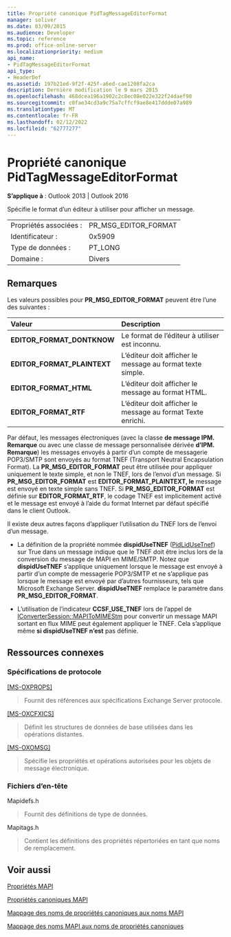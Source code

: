 ```yaml
---
title: Propriété canonique PidTagMessageEditorFormat
manager: soliver
ms.date: 03/09/2015
ms.audience: Developer
ms.topic: reference
ms.prod: office-online-server
ms.localizationpriority: medium
api_name:
- PidTagMessageEditorFormat
api_type:
- HeaderDef
ms.assetid: 197b21ed-9f2f-425f-a6ed-cae1208fa2ca
description: Dernière modification le 9 mars 2015
ms.openlocfilehash: 468dcea196a1902c2c8ec08e022e322f24daef90
ms.sourcegitcommit: c0fae34cd3a9c75a7cffcf9ae8e417ddde07a989
ms.translationtype: MT
ms.contentlocale: fr-FR
ms.lasthandoff: 02/12/2022
ms.locfileid: "62777277"
---
```

# <a name="pidtagmessageeditorformat-canonical-property"></a>Propriété canonique PidTagMessageEditorFormat

  
  
**S’applique à** : Outlook 2013 | Outlook 2016 
  
Spécifie le format d’un éditeur à utiliser pour afficher un message.
  
|||
|:-----|:-----|
|Propriétés associées :  <br/> |PR_MSG_EDITOR_FORMAT  <br/> |
|Identificateur :  <br/> |0x5909  <br/> |
|Type de données :  <br/> |PT_LONG  <br/> |
|Domaine :  <br/> |Divers  <br/> |
   
## <a name="remarks"></a>Remarques

Les valeurs possibles pour **PR_MSG_EDITOR_FORMAT** peuvent être l’une des suivantes : 
  
|**Valeur**|**Description**|
|:-----|:-----|
|**EDITOR_FORMAT_DONTKNOW** <br/> |Le format de l’éditeur à utiliser est inconnu. |
|**EDITOR_FORMAT_PLAINTEXT** <br/> |L’éditeur doit afficher le message au format texte simple. |
|**EDITOR_FORMAT_HTML** <br/> |L’éditeur doit afficher le message au format HTML. |
|**EDITOR_FORMAT_RTF** <br/> |L’éditeur doit afficher le message au format Texte enrichi. |
   
Par défaut, les messages électroniques (avec la classe **de message IPM. Remarque** ou avec une classe de message personnalisée dérivée **d’IPM. Remarque**) les messages envoyés à partir d’un compte de messagerie POP3/SMTP sont envoyés au format TNEF (Transport Neutral Encapsulation Format). La **PR_MSG_EDITOR_FORMAT** peut être utilisée pour appliquer uniquement le texte simple, et non le TNEF, lors de l’envoi d’un message. Si **PR_MSG_EDITOR_FORMAT** est **EDITOR_FORMAT_PLAINTEXT, le** message est envoyé en texte simple sans TNEF. Si **PR_MSG_EDITOR_FORMAT** est définie sur **EDITOR_FORMAT_RTF**, le codage TNEF est implicitement activé et le message est envoyé à l’aide du format Internet par défaut spécifié dans le client Outlook.
  
Il existe deux autres façons d’appliquer l’utilisation du TNEF lors de l’envoi d’un message.
  
- La définition de la propriété nommée **dispidUseTNEF** ([PidLidUseTnef](pidlidusetnef-canonical-property.md)) sur True dans un message indique que le TNEF doit être inclus lors de la conversion du message de MAPI en MIME/SMTP. Notez que **dispidUseTNEF** s’applique uniquement lorsque le message est envoyé à partir d’un compte de messagerie POP3/SMTP et ne s’applique pas lorsque le message est envoyé par d’autres fournisseurs, tels que Microsoft Exchange Server. **dispidUseTNEF** remplace le paramètre dans **PR_MSG_EDITOR_FORMAT**.
    
- L’utilisation de l’indicateur **CCSF_USE_TNEF** lors de l’appel de [IConverterSession::MAPIToMIMEStm](iconvertersession-mapitomimestm.md) pour convertir un message MAPI sortant en flux MIME peut également appliquer le TNEF. Cela s’applique même **si dispidUseTNEF n’est** pas définie. 
    
## <a name="related-resources"></a>Ressources connexes

### <a name="protocol-specifications"></a>Spécifications de protocole

[[MS-OXPROPS]](https://msdn.microsoft.com/library/f6ab1613-aefe-447d-a49c-18217230b148%28Office.15%29.aspx)
  
> Fournit des références aux spécifications Exchange Server protocole.
    
[[MS-OXCFXICS]](https://msdn.microsoft.com/library/b9752f3d-d50d-44b8-9e6b-608a117c8532%28Office.15%29.aspx)
  
> Définit les structures de données de base utilisées dans les opérations distantes.
    
[[MS-OXOMSG]](https://msdn.microsoft.com/library/daa9120f-f325-4afb-a738-28f91049ab3c%28Office.15%29.aspx)
  
> Spécifie les propriétés et opérations autorisées pour les objets de message électronique.
    
### <a name="header-files"></a>Fichiers d’en-tête

Mapidefs.h
  
> Fournit des définitions de type de données.
    
Mapitags.h
  
> Contient les définitions des propriétés répertoriées en tant que noms de remplacement.
    
## <a name="see-also"></a>Voir aussi



[Propriétés MAPI](mapi-properties.md)
  
[Propriétés canoniques MAPI](mapi-canonical-properties.md)
  
[Mappage des noms de propriétés canoniques aux noms MAPI](mapping-canonical-property-names-to-mapi-names.md)
  
[Mappage des noms MAPI aux noms de propriétés canoniques](mapping-mapi-names-to-canonical-property-names.md)

